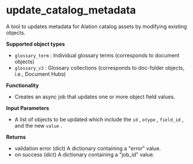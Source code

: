 # update_catalog_metadata

A tool to updates metadata for Alation catalog assets by modifying existing objects.

**Supported object types**

- ` glossary_term ` : Individual glossary terms (corresponds to document objects)
- ` glossary_v3 ` : Glossary collections (corresponds to doc-folder objects, i.e., Document Hubs)

**Functionality**

- Creates an async job that updates one or more object field values.

**Input Parameters**

- A list of objects to be updated which include the ` id ` , ` otype ` , ` field_id ` , and the new ` value ` .

**Returns**

- validation error (dict) A dictionary containing a "error" value.
- on success (dict) A dictionary containing a "job_id" value.
